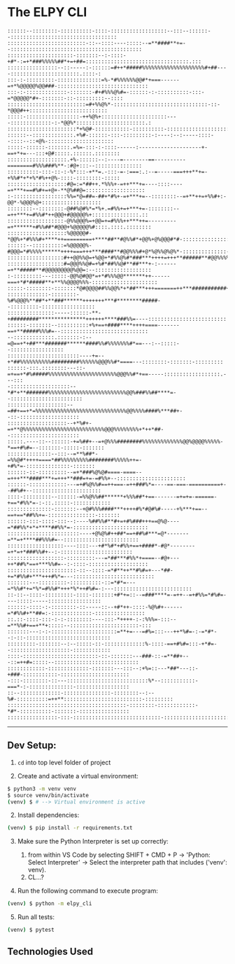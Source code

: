 # The ELPY CLI

    ::::::--::::::::-::::::::::-::::-::::::::::::::::::--:::--::::::--::::::::::::::::::::::::::::::::::
    :::::::::::::::::::::::::-::--::::----:::::--=**####**+=--::::::::::::::::::::::::::::::::::::::::::
    :::::::::::::::::::::-:::::::--:-::::-+#*-:=+*###%%%%%##*+=+##=:::::::::::::::::::::::::::::::::.:::
    ::::::::::::::::--::-----:-::::::=#++*#####%%%%%%%%%%%%%%%%%%%%#+##----::::::::::::::::::::::.::::-:
    :::-:-:::::::::-::::::::::::::=%-*#%%%%%%@@#*+===------=+*%@@@@@%@@###-:::::::::::::::::::::::::::::
    :::-:-:::::::::::::-:::::::-#+#%%%@%#=-::::::-:-::::::::::-:::-=*@@@@@*#+-:::::::-::-:::::::::--::::
    :::::::::::::::::::::::::=#+%%@%*-::::::::::::::::::::::::::::::-::-*@@@#++:::::::::::::::::::::::::
    :::::-:::::::::::::::::-++%@%+:::::::::::::::::::::----:::::::::::::-:-*@@%*::::::::::::::::::::::.:
    ::::::::::::::::::::::*+%@#-:::::::::::-::::::::::-::::::::::::::::::::::+%@=::::-::::::::::::::::::
    ::::::--:::::::::::::.+%#-::::::-:::-:::::::::-:----:--:-----::::--::::--::+@%-:::::::::::::::::::::
    :::::-::::::-:::::::.=%=-:::-:-::::------:--------------------+-==+*+=---:::+@#:::::.::::::.::::::::
    :::::::::::::::::::.+%-::::::--:----=--------==----------========#%%%###%**-:#@+:::--:::::::::::::::
    ::::::::::-:::-::-:-%*:::-+**=.-:::-=-:===:.:--=-----===+++**+=-+%%#*+*+%*#%++@%-::::-::::::::-:::::
    :::::::::::::::::::#@=:=*##++.*%%%+-=++***+=----::::----=+***+==#%#+=+@+-**@%##@=:::::::::::::::::::
    :-:::::::::::::::::%%=*@=##=-##+*#%+-=+***+=--::::::::--=+**++=+%%#+:-@@*-%@@@%@+:::::::::::::::::::
    ::::::::--::::::::-@##%@#%*=*%+.=#%%+=+***+=-::::::::--=++***+=#%%#*++@@@+#@@@@@%+:::::::::::::::.::
    ::::::::::::::::::-@%%@@@%=+@@=+=#%%%++***++=---------=+******+#%%##*#@@@+%@@@@@%#::::.::::.::::::::
    :::::::::::::::::::%@@@@@#-*@@%+*#%%%#+****++=========+****##**#@%%#*+@@%+@%@@@#*#-:::::::::::::::::
    ::::::--::::::::::=%@@@@@%-#@@@=*#%%%%******++++===+++***####**#@@%%%#+@*%@%%@%@%*-::::::::::::::-::
    ::::::::::::::::::#++@@%%@=+%@@+*#%%@%#*###***++++=+++**######**#@@%%%%##%@#@@*@*:::::::::::::::::::
    ::::::::::::::::::#=@@@%%@#=+%#*##%%@#**##***+-:------=+**#####**#@@@@@@@@@%@@=:--::::::::::::::::::
    :-:::::::::---:::::-@@%@#@@*=+*#%%%@@*******++------===+*#*#####**+**%%@@@@%%%-:::::::::::::::::::::
    :::::-::::::::-:::::::*@#@@@@##%%@@%*+*##***+++=======++***###########+%@+*%-:::::::::::::::::::::::
    :::::::::::::-::::::::-%#%@@@%**##*+**###******+++++++***#********#####--:::::::::-:::::::::::::::::
    :::::::::::::::-----::::::-**-+#########***************++++++****###%%=----:::::::::::::::::::::::::
    ::::::-:::::::--::::::::::+%+==+####****++++====-------==+**#####%%%#=--::::::::::::::::::::::::::::
    --:::::::::::::.:::::::-:--=@==+*+##***#######******####%%#%%%%%%%#*==---:--:::::--:::::::::::::::::
    :::::::::::::::::::::::----+=--+*##%%%%%%%%%%#########%%%%%%@@@%%#*====---::::::::-:::::::-:::::::::
    ::::::-:::.::::::::---::-=+==+*#%#####%%%%%%%%%%%%%%%%%%%%%%@@@%%#*+==-----::::::::::::::::::.---:::
    -:::::::::::::::::::--*#*+**#######%%%%%%%%%%%%%%%%%%%%%%%%%@@%###%%##****=--:::::::::::::::::::::::
    :::::::::::::::::::--=##+==+*=%%%%%%%%%%%%%%%%%%%%%%%%%%%%%@@%%%%####%***##+--::-:::::::::::::::::::
    :::::::::::::::::::--+*%#+-=+**@%%%%%%%%%%%%%%%%%%%%%%%%%%@@@%%%%%%%%+*++*##--::::::::::::::::::::::
    :::::.----::--::::::-+=%##+--=+@%%%########%%%%%%%%%%%%%@@%@@@@%%%%%-*==+#%#=--:::::::-:::::-:::::::
    ::::::::::::::--:::--=**%##*-=%%@#*++++====*##%%%%%%%%%########%%%%%++=-+#%*=-::::::::::::::-:::::::
    ::::::-::-:::::::::--=+*###%@%@#====-====--=+++***####***+=+++**###=+=-=#%%+--::::::::::::::::::::::
    ::::::-::::::::::::---=+#%@%%#==++===-=++###%*=----==-===-==========+--##%#+--::::::::::::::::::::::
    ::::-:::::::::--::::::-=%%@%%##******+%%%##*+==-------=+=+=-======-+==*#%%*=-:-::.:::::-::::::::::::
    ::::::::::::::-:::::::--+@#%%%####***++++#%*#@#%#-----+%***+==--==+==*##%%+=-:::::::::::::::-:::::::
    ::::::-:::-::::-:::--:----%##%%#**#+=+#%###+++==@%@----=*##%%*+*+****##%%*=-::::::::::::::::::::::::
    :::::::::::::::::::::::----+@%@%#++##*==+##%#***=@*-------=**=+****##%%%#=--::::::::::::::::::::::::
    ::::::::::::::::::----::::---+#*%#*+#%%+==+####*-#@*--------=+*=+*###%%#+--:-:::::::::::::::::::::::
    ::::::::::::::::::-:::::::::---=*##***#%%*+====--#@+---++*##%*==+***%%#=--:-::::-:::::::::::::::::::
    ::::::::::::::::::::::-::--::::-=*#**++**#%#=+---*##-+=*#%%#+***+++#%*=---::::::::::::::::::::::::::
    :::::::---:::::::::-::::::::::-::=*#*=---=*%%#*+=*%*=#%%#*+++*%*++#%#=-:---:::::::::::::::::::::::::
    ::-::--::::-:::::::::-::::-:::::::+#*+=::--=###****=-=++--=+#%%=*#%#=----:::::-----:::::::::::::::::
    ::::::-::::-:-::::::::-::-----::--+#*++-::::-%@%#+------=*#%%#+**##=:-:::::::::::::-::::::::::::::::
    ::.::-::::-:::-:-:-::::::::----:::-*++++-:-:%%%=-:::--=**%%#+==+**+:::::--::::::::::::::::::::::-:::
    :::::::---:-:-:::::::::::::::::::::=**+=---=#%=:::---++*%#=-:-=*#*--:-::-:::::::::::::::::::::::::::
    :::::::::-:::::::--:--:::::-::-:::::::::::::%-::::-==+#%#=:::-+*#=--:::::::::::::::::::-::::::::::::
    ::::-::::::::::::::::::::::::-::-:::::::---###-::-=**##+---::=++#=:::::--:::::::::::::::::::::::::::
    ::::::::::::-:::::::::::::-:::::::---:::--:+%=::---*##*---::-+###-:::::::::::-::::::::::::::::::::::
    -:::-::::::::-::---::::::::::::::::::::::::::%*--:::::::::::-===*-:-::::::::::::::-:::::::::::::::::
    ::--:::::::::::::-:::::::::::::::-::::::::--:--%#-::::::::::=++**:::::::::::::::::::::::::-:::::::::
    ::::::::::::::::::::::::::::::::::::::-::::::::-::::::::::::-*#*-::::::::::-:::::::-::::::::::::::::
    ::::::::::::::::-:::-::::::::::::::::::::::::::::-::::::::::::::::::::::::::::::::::::::::::::::::::

---
## Dev Setup:

1. `cd` into top level folder of project
   
2. Create and activate a virtual environment:

```bash
$ python3 -m venv venv
$ source venv/bin/activate
(venv) $ # --> Virtual environment is active
```

2. Install dependencies:

```bash
(venv) $ pip install -r requirements.txt
```

3. Make sure the Python Interpreter is set up correctly:
   1. from within VS Code
by selecting SHIFT + CMD + P -> 'Python: Select Interpreter' -> Select the interpreter
path that includes ('venv': venv).
    2. CL...?

1. Run the following command to execute program:
   
```bash
(venv) $ python -m elpy_cli
```

5. Run all tests:

```bash
(venv) $ pytest
```

## Technologies Used

